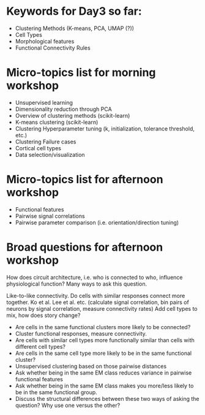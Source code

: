 # Keywords for Day3 so far: 
- Clustering Methods (K-means, PCA, UMAP (?))
- Cell Types
- Morphological features
- Functional Connectivity Rules


# Micro-topics list for morning workshop 
 - Unsupervised learning
- Dimensionality reduction through PCA
- Overview of clustering methods (scikit-learn)
- K-means clustering (scikit-learn)
- Clustering Hyperparameter tuning (k, initialization, tolerance threshold, etc.)
- Clustering Failure cases
- Cortical cell types
- Data selection/visualization 

# Micro-topics list for afternoon workshop
- Functional features
- Pairwise signal correlations
- Pairwise parameter comparison (i.e. orientation/direction tuning)

# Broad questions for afternoon workshop
How does circuit architecture, i.e. who is connected to who, influence physiological function?  Many ways to ask this question. 

Like-to-like connectivity.  Do cells with similar responses connect more together. Ko et al. Lee et al. etc. 
(calculate signal correlation, bin pairs of neurons by signal correlation, measure connectivity rates)
Add cell types to mix, how does story change?


- Are cells in the same functional clusters more likely to be connected?
- Cluster functional responses, measure connectivity. 
- Are cells with similar cell types more functionally similar than cells with different cell types? 
- Are cells in the same cell type more likely to be in the same functional cluster?
- Unsupervised clustering based on those pairwise distances
- Ask whether being in the same EM class reduces variance in pairwise functional features
- Ask whether being in the same EM class makes you more/less likely to be in the same functional group. 
- Discuss the structural differences between these two ways of asking the question? Why use one versus the other?

